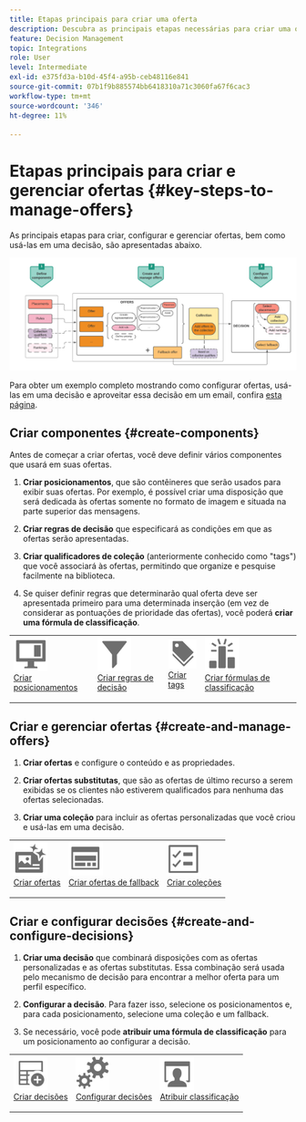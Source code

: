 ```yaml
---
title: Etapas principais para criar uma oferta
description: Descubra as principais etapas necessárias para criar uma oferta
feature: Decision Management
topic: Integrations
role: User
level: Intermediate
exl-id: e375fd3a-b10d-45f4-a95b-ceb48116e841
source-git-commit: 07b1f9b885574bb6418310a71c3060fa67f6cac3
workflow-type: tm+mt
source-wordcount: '346'
ht-degree: 11%

---
```


# Etapas principais para criar e gerenciar ofertas {#key-steps-to-manage-offers}

As principais etapas para criar, configurar e gerenciar ofertas, bem como usá-las em uma decisão, são apresentadas abaixo.

![](../assets/offer-create-manage-process.png)

Para obter um exemplo completo mostrando como configurar ofertas, usá-las em uma decisão e aproveitar essa decisão em um email, confira [esta página](../offers-e2e.md).

## Criar componentes {#create-components}

Antes de começar a criar ofertas, você deve definir vários componentes que usará em suas ofertas.

1. **Criar posicionamentos**, que são contêineres que serão usados para exibir suas ofertas. Por exemplo, é possível criar uma disposição que será dedicada às ofertas somente no formato de imagem e situada na parte superior das mensagens.

1. **Criar regras de decisão** que especificará as condições em que as ofertas serão apresentadas.

1. **Criar qualificadores de coleção** (anteriormente conhecido como &quot;tags&quot;) que você associará às ofertas, permitindo que organize e pesquise facilmente na biblioteca.

1. Se quiser definir regras que determinarão qual oferta deve ser apresentada primeiro para uma determinada inserção (em vez de considerar as pontuações de prioridade das ofertas), você poderá **criar uma fórmula de classificação**.

<table style="table-layout:fixed">
<tr style="border: 0;">
<td>
<img src="../../assets/do-not-localize/icon-placement.svg" width="60px">
<div>
<a href="../offer-library/creating-placements.md">Criar posicionamentos</a>
</div>
<p>
</td>
<td>
<img src="../../assets/do-not-localize/icon-rules.svg" width="60px">
<div>
<a href="../offer-library/creating-decision-rules.md">Criar regras de decisão</a>
</div>
<p>
<td>
<img src="../../assets/do-not-localize/icon-tags.svg" width="60px">
<div>
<a href="../offer-library/creating-tags.md">Criar tags</a>
</div>
<p>
</td>
<td>
<img src="../../assets/do-not-localize/icon-ranking.svg" width="60px">
<div>
<a href="../ranking/create-ranking-formulas.md">Criar fórmulas de classificação</a>
</div>
<p>
</td>
</tr>
</table>

## Criar e gerenciar ofertas {#create-and-manage-offers}

1. **Criar ofertas** e configure o conteúdo e as propriedades.

1. **Criar ofertas substitutas**, que são as ofertas de último recurso a serem exibidas se os clientes não estiverem qualificados para nenhuma das ofertas selecionadas.

1. **Criar uma coleção** para incluir as ofertas personalizadas que você criou e usá-las em uma decisão.

<table style="table-layout:fixed">
<tr style="border: 0;">
<td>
<img src="../../assets/do-not-localize/icon-offer.svg" width="60px">
<div>
<a href="../offer-library/creating-personalized-offers.md">Criar ofertas</a>
</div>
<p>
</td>
<td>
<img src="../../assets/do-not-localize/icon-fallback.svg" width="60px">
<div>
<a href="../offer-library/creating-fallback-offers.md">Criar ofertas de fallback</a>
</div>
<p>
</td>
<td>
<img src="../../assets/do-not-localize/icon-collection.svg" width="60px">
<div>
<a href="../offer-library/creating-collections.md">Criar coleções</a>
</div>
<p>
</td>
</tr>
</table>

## Criar e configurar decisões {#create-and-configure-decisions}

1. **Criar uma decisão** que combinará disposições com as ofertas personalizadas e as ofertas substitutas. Essa combinação será usada pelo mecanismo de decisão para encontrar a melhor oferta para um perfil específico.

1. **Configurar a decisão**. Para fazer isso, selecione os posicionamentos e, para cada posicionamento, selecione uma coleção e um fallback.

1. Se necessário, você pode **atribuir uma fórmula de classificação** para um posicionamento ao configurar a decisão.

<table style="table-layout:fixed">
<tr style="border: 0;">
<td>
<img src="../../assets/do-not-localize/icon-decision.svg" width="60px">
<div>
<a href="../offer-activities/create-offer-activities.md">Criar decisões</a>
</div>
<p>
</td>
<td>
<img src="../../assets/do-not-localize/icon-configure-decision.svg" width="60px">
<div>
<a href="../offer-activities/create-offer-activities.md#add-offers">Configurar decisões</a>
</div>
<p>
</td>
<td>
<img src="../../assets/do-not-localize/icon-assign-ranking.svg" width="60px">
<div>
<a href="../offer-activities/configure-offer-selection.md#assign-ranking-formula">Atribuir classificação</a>
</div>
<p>
</td>
</tr>
</table>
